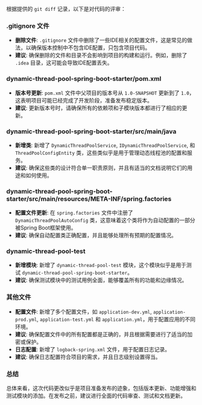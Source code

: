 根据提供的 `git diff` 记录，以下是对代码的评审：

### .gitignore 文件
- **删除文件**: `.gitignore` 文件中删除了一些IDE相关的配置文件，这是常见的做法，以确保版本控制中不包含IDE配置，只包含项目代码。
- **建议**: 确保删除的文件和目录不会影响到项目的构建和运行。例如，删除了 `.idea` 目录，这可能会导致IDE配置丢失。

### dynamic-thread-pool-spring-boot-starter/pom.xml
- **版本号更新**: `pom.xml` 文件中父项目的版本号从 `1.0-SNAPSHOT` 更新到了 `1.0`，这表明项目可能已经完成了开发阶段，准备发布稳定版本。
- **建议**: 更新版本号时，请确保所有的依赖项和子模块版本都进行了相应的更新。

### dynamic-thread-pool-spring-boot-starter/src/main/java
- **新增类**: 新增了 `DynamicThreadPoolService`, `IDynamicThreadPoolService`, 和 `ThreadPoolConfigEntity` 类，这些类似乎是用于管理动态线程池的配置和服务。
- **建议**: 确保这些类的设计符合单一职责原则，并且有适当的文档说明它们的用途和如何使用。

### dynamic-thread-pool-spring-boot-starter/src/main/resources/META-INF/spring.factories
- **配置文件更新**: 在 `spring.factories` 文件中注册了 `DynamicThreadPoolAutoConfig` 类，这意味着这个类将作为自动配置的一部分被Spring Boot框架使用。
- **建议**: 确保自动配置类正确配置，并且能够处理所有预期的配置情况。

### dynamic-thread-pool-test
- **新增模块**: 新增了 `dynamic-thread-pool-test` 模块，这个模块似乎是用于测试 `dynamic-thread-pool-spring-boot-starter`。
- **建议**: 确保测试模块中的测试用例全面，能够覆盖所有的功能和边缘情况。

### 其他文件
- **配置文件**: 新增了多个配置文件，如 `application-dev.yml`, `application-prod.yml`, `application-test.yml` 和 `application.yml`，用于配置应用的不同环境。
- **建议**: 确保配置文件中的所有配置都是正确的，并且根据需要进行了适当的加密或保护。
- **日志配置**: 新增了 `logback-spring.xml` 文件，用于配置日志记录。
- **建议**: 确保日志配置符合项目的需求，并且日志级别设置得当。

### 总结
总体来看，这次代码更改似乎是项目准备发布的迹象，包括版本更新、功能增强和测试模块的添加。在发布之前，建议进行全面的代码审查、测试和文档更新。